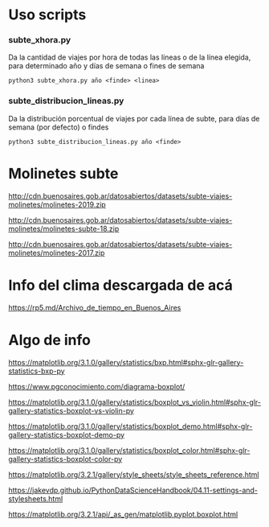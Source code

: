 # Uso scripts

### subte_xhora.py

  Da la cantidad de viajes por hora de todas las líneas o de la línea elegida, para determinado año y días de semana o fines de semana

``python3 subte_xhora.py año <finde> <linea>``

### subte_distribucion_lineas.py

  Da la distribución porcentual de viajes por cada línea de subte, para días de semana (por defecto) o findes
  
``python3 subte_distribucion_lineas.py año <finde>``
  
# Molinetes subte

http://cdn.buenosaires.gob.ar/datosabiertos/datasets/subte-viajes-molinetes/molinetes-2019.zip

http://cdn.buenosaires.gob.ar/datosabiertos/datasets/subte-viajes-molinetes/molinetes-subte-18.zip

http://cdn.buenosaires.gob.ar/datosabiertos/datasets/subte-viajes-molinetes/molinetes-2017.zip

# Info del clima descargada de acá

https://rp5.md/Archivo_de_tiempo_en_Buenos_Aires

# Algo de info

https://matplotlib.org/3.1.0/gallery/statistics/bxp.html#sphx-glr-gallery-statistics-bxp-py

https://www.pgconocimiento.com/diagrama-boxplot/

https://matplotlib.org/3.1.0/gallery/statistics/boxplot_vs_violin.html#sphx-glr-gallery-statistics-boxplot-vs-violin-py

https://matplotlib.org/3.1.0/gallery/statistics/boxplot_demo.html#sphx-glr-gallery-statistics-boxplot-demo-py

https://matplotlib.org/3.1.0/gallery/statistics/boxplot_color.html#sphx-glr-gallery-statistics-boxplot-color-py

https://matplotlib.org/3.2.1/gallery/style_sheets/style_sheets_reference.html

https://jakevdp.github.io/PythonDataScienceHandbook/04.11-settings-and-stylesheets.html

https://matplotlib.org/3.2.1/api/_as_gen/matplotlib.pyplot.boxplot.html
